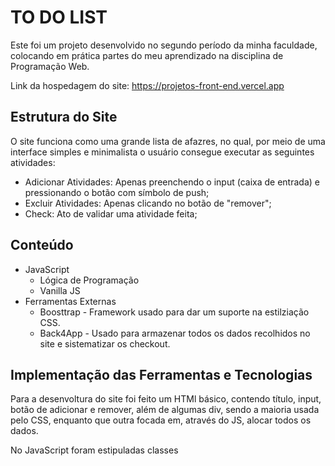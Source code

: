 # TO DO LIST
Este foi um projeto desenvolvido no segundo período da minha faculdade, colocando em prática partes do meu aprendizado na disciplina de Programação Web.

Link da hospedagem do site: https://projetos-front-end.vercel.app

## Estrutura do Site

O site funciona como uma grande lista de afazres, no qual, por meio de uma interface simples e minimalista o usuário consegue executar as seguintes atividades:
- Adicionar Atividades: Apenas preenchendo o input (caixa de entrada) e pressionando o botão com símbolo de push;
- Excluir Atividades: Apenas clicando no botão de "remover";
- Check: Ato de validar uma atividade feita;
 
## Conteúdo
- JavaScript
  - Lógica de Programação 
  - Vanilla JS
 - Ferramentas Externas
   - Boosttrap - Framework usado para dar um suporte na estilziação CSS.
   - Back4App - Usado para armazenar todos os dados recolhidos no site e sistematizar os checkout.
  
## Implementação das Ferramentas e Tecnologias

Para a desenvoltura do site foi feito um HTMl básico, contendo título, input, botão de adicionar e remover, além de algumas div, sendo a maioria usada pelo CSS, enquanto 
que outra focada em, através do JS, alocar todos os dados. 

No JavaScript foram estipuladas classes
